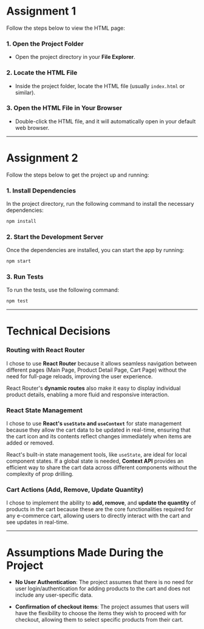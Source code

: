 # Assignment 1

Follow the steps below to view the HTML page:

### 1. Open the Project Folder

- Open the project directory in your **File Explorer**.

### 2. Locate the HTML File

- Inside the project folder, locate the HTML file (usually `index.html` or similar).

### 3. Open the HTML File in Your Browser

- Double-click the HTML file, and it will automatically open in your default web browser.

---

# Assignment 2

Follow the steps below to get the project up and running:

### 1. Install Dependencies

In the project directory, run the following command to install the necessary dependencies:

```bash
npm install
```

### 2. Start the Development Server

Once the dependencies are installed, you can start the app by running:

```bash
npm start
```

### 3. Run Tests

To run the tests, use the following command:

```bash
npm test
```

---

# Technical Decisions

### Routing with React Router

I chose to use **React Router** because it allows seamless navigation between different pages (Main Page, Product Detail Page, Cart Page) without the need for full-page reloads, improving the user experience.

React Router's **dynamic routes** also make it easy to display individual product details, enabling a more fluid and responsive interaction.

### React State Management

I chose to use **React's `useState` and `useContext`** for state management because they allow the cart data to be updated in real-time, ensuring that the cart icon and its contents reflect changes immediately when items are added or removed.

React's built-in state management tools, like `useState`, are ideal for local component states. If a global state is needed, **Context API** provides an efficient way to share the cart data across different components without the complexity of prop drilling.

### Cart Actions (Add, Remove, Update Quantity)

I chose to implement the ability to **add, remove**, and **update the quantity** of products in the cart because these are the core functionalities required for any e-commerce cart, allowing users to directly interact with the cart and see updates in real-time.

---

# Assumptions Made During the Project

- **No User Authentication**: The project assumes that there is no need for user login/authentication for adding products to the cart and does not include any user-specific data.

- **Confirmation of checkout items**: The project assumes that users will have the flexibility to choose the items they wish to proceed with for checkout, allowing them to select specific products from their cart.
